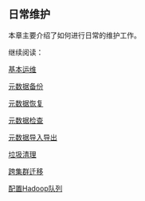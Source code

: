 ## 日常维护

本章主要介绍了如何进行日常的维护工作。

继续阅读：

[基本运维](basic_ops.cn.md)

[元数据备份](metadata_backup.cn.md)

[元数据恢复](metadata_restore.cn.md)

[元数据检查](metadata_check.cn.md)

[元数据导入导出](metadata_imp_exp.cn.md)

[垃圾清理](storage_cleanup.cn.md)

[跨集群迁移](cluster_migration.cn.md)

[配置Hadoop队列](hadoop_queue.cn.md)